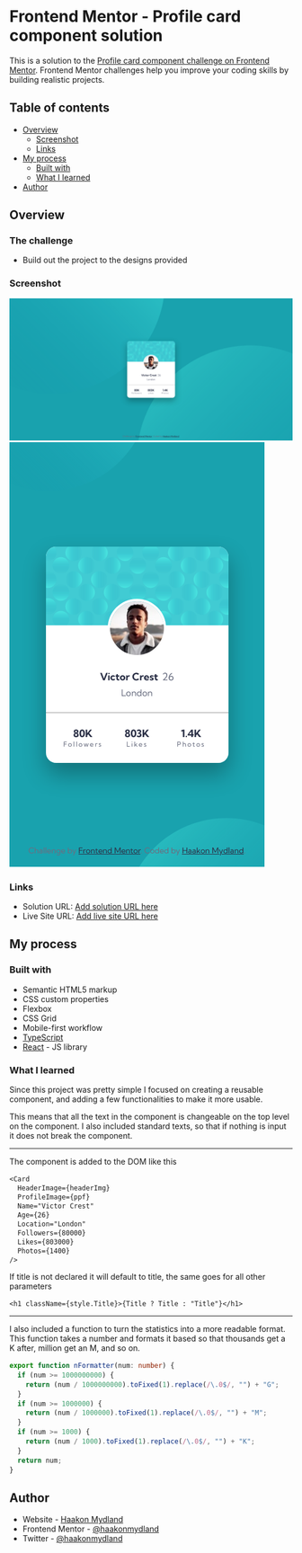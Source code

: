 # Frontend Mentor - Profile card component solution

This is a solution to the [Profile card component challenge on Frontend Mentor](https://www.frontendmentor.io/challenges/profile-card-component-cfArpWshJ). Frontend Mentor challenges help you improve your coding skills by building realistic projects.

## Table of contents

- [Overview](#overview)
  - [Screenshot](#screenshot)
  - [Links](#links)
- [My process](#my-process)
  - [Built with](#built-with)
  - [What I learned](#what-i-learned)
- [Author](#author)

## Overview

### The challenge

- Build out the project to the designs provided

### Screenshot

![](./ScreenshotDesk.png)
![](./ScreenshotMobile.png)

### Links

- Solution URL: [Add solution URL here](https://your-solution-url.com)
- Live Site URL: [Add live site URL here](https://your-live-site-url.com)

## My process

### Built with

- Semantic HTML5 markup
- CSS custom properties
- Flexbox
- CSS Grid
- Mobile-first workflow
- [TypeScript](https://www.typescriptlang.org/)
- [React](https://reactjs.org/) - JS library

### What I learned

Since this project was pretty simple I focused on creating a reusable component, and adding a few functionalities to make it more usable.

This means that all the text in the component is changeable on the top level on the component. I also included standard texts, so that if nothing is input it does not break the component.

---

The component is added to the DOM like this

```tsx
<Card
  HeaderImage={headerImg}
  ProfileImage={ppf}
  Name="Victor Crest"
  Age={26}
  Location="London"
  Followers={80000}
  Likes={803000}
  Photos={1400}
/>
```

If title is not declared it will default to title, the same goes for all other parameters

```tsx
<h1 className={style.Title}>{Title ? Title : "Title"}</h1>
```

---

I also included a function to turn the statistics into a more readable format. This function takes a number and formats it based so that thousands get a K after, million get an M, and so on.

```ts
export function nFormatter(num: number) {
  if (num >= 1000000000) {
    return (num / 1000000000).toFixed(1).replace(/\.0$/, "") + "G";
  }
  if (num >= 1000000) {
    return (num / 1000000).toFixed(1).replace(/\.0$/, "") + "M";
  }
  if (num >= 1000) {
    return (num / 1000).toFixed(1).replace(/\.0$/, "") + "K";
  }
  return num;
}
```

## Author

- Website - [Haakon Mydland](https://www.haakonmydland.com/home)
- Frontend Mentor - [@haakonmydland](https://www.frontendmentor.io/profile/haakonmydland)
- Twitter - [@haakonmydland](https://www.twitter.com/haakonmydland)

